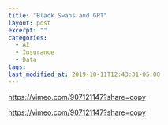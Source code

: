 ```yaml
---
title: "Black Swans and GPT"
layout: post
excerpt: ""
categories:
  - AI
  - Insurance
  - Data
tags:
last_modified_at: 2019-10-11T12:43:31-05:00
---
```


https://vimeo.com/907121147?share=copy

https://vimeo.com/907121147?share=copy


